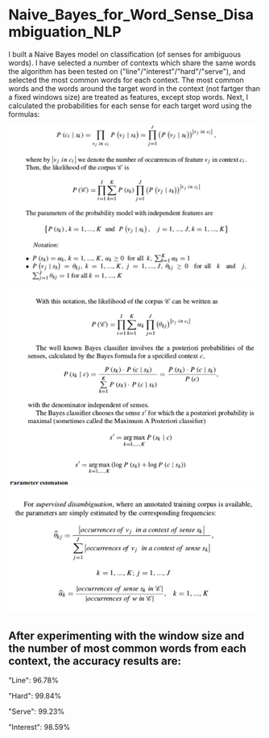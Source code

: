 # Naive_Bayes_for_Word_Sense_Disambiguation_NLP

I built a Naive Bayes model on classification (of senses for ambiguous words). I have selected a number of contexts which share the same words the algorithm has been tested on ("line"/"interest"/"hard"/"serve"), and selected the most common words for each context.
The most common words and the words around the target word in the context (not fartger than a fixed windows size) are treated as features, except stop words.
Next, I calculated the probabilities for each sense for each target word using the formulas:

![image](/images/formula1.jpg)
![image](/images/formula2.jpg)
![image](/images/formula3.jpg)

## After experimenting with the window size and the number of most common words from each context, the accuracy results are:

"Line": 96.78%

"Hard": 99.84%

"Serve": 99.23%

"Interest": 98.59%
